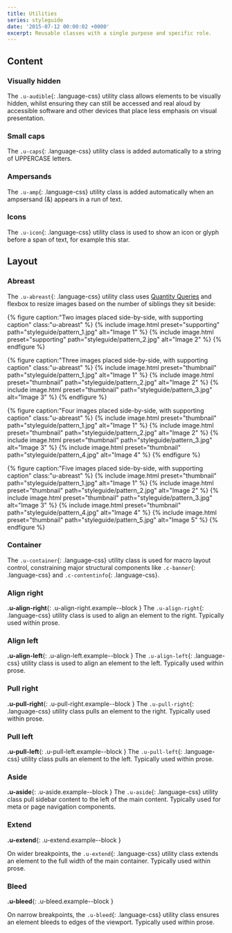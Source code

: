 ```yaml
---
title: Utilities
series: styleguide
date: '2015-07-12 00:00:02 +0000'
excerpt: Reusable classes with a single purpose and specific role.
---
```

## Content

### Visually hidden
The `.u-audible`{: .language-css} utility class allows elements to be visually hidden, whilst ensuring they can still be accessed and real aloud by accessible software and other devices that place less emphasis on visual presentation.

### Small caps
The `.u-caps`{: .language-css} utility class is added automatically to a string of UPPERCASE letters.

### Ampersands
The `.u-amp`{: .language-css} utility class is added automatically when an ampsersand (&) appears in a run of text.

### Icons
The `.u-icon`{: .language-css} utility class is used to show an icon or glyph before a span of text, for example this <span class="u-icon" data-icon="&#9733;" aria-hidden="true">star</span>.

## Layout

### Abreast
The `.u-abreast`{: .language-css} utility class uses [Quantity Queries](http://alistapart.com/article/quantity-queries-for-css) and flexbox to resize images based on the number of siblings they sit beside:

{% figure caption:"Two images placed side-by-side, with supporting caption" class:"u-abreast" %}
{% include image.html preset="supporting" path="styleguide/pattern_1.jpg" alt="Image 1" %}
{% include image.html preset="supporting" path="styleguide/pattern_2.jpg" alt="Image 2" %}
{% endfigure %}

{% figure caption:"Three images placed side-by-side, with supporting caption" class:"u-abreast" %}
{% include image.html preset="thumbnail" path="styleguide/pattern_1.jpg" alt="Image 1" %}
{% include image.html preset="thumbnail" path="styleguide/pattern_2.jpg" alt="Image 2" %}
{% include image.html preset="thumbnail" path="styleguide/pattern_3.jpg" alt="Image 3" %}
{% endfigure %}

{% figure caption:"Four images placed side-by-side, with supporting caption" class:"u-abreast" %}
{% include image.html preset="thumbnail" path="styleguide/pattern_1.jpg" alt="Image 1" %}
{% include image.html preset="thumbnail" path="styleguide/pattern_2.jpg" alt="Image 2" %}
{% include image.html preset="thumbnail" path="styleguide/pattern_3.jpg" alt="Image 3" %}
{% include image.html preset="thumbnail" path="styleguide/pattern_4.jpg" alt="Image 4" %}
{% endfigure %}

{% figure caption:"Five images placed side-by-side, with supporting caption" class:"u-abreast" %}
{% include image.html preset="thumbnail" path="styleguide/pattern_1.jpg" alt="Image 1" %}
{% include image.html preset="thumbnail" path="styleguide/pattern_2.jpg" alt="Image 2" %}
{% include image.html preset="thumbnail" path="styleguide/pattern_3.jpg" alt="Image 3" %}
{% include image.html preset="thumbnail" path="styleguide/pattern_4.jpg" alt="Image 4" %}
{% include image.html preset="thumbnail" path="styleguide/pattern_5.jpg" alt="Image 5" %}
{% endfigure %}

### Container
<style>
  .example--block {
    display: block;
    background-color: rgba(0, 0, 0, 0.2);
    height: 3.5rem;
    font-weight: normal;
  }
</style>
The `.u-container`{: .language-css} utility class is used for macro layout control, constraining major structural components like `.c-banner`{: .language-css} and `.c-contentinfo`{: .language-css}.

### Align right
**.u-align-right**{: .u-align-right.example--block } The `.u-align-right`{: .language-css} utility class is used to align an element to the right. Typically used within prose.

### Align left
**.u-align-left**{: .u-align-left.example--block } The `.u-align-left`{: .language-css} utility class is used to align an element to the left. Typically used within prose.

### Pull right
**.u-pull-right**{: .u-pull-right.example--block } The `.u-pull-right`{: .language-css} utility class pulls an element to the right. Typically used within prose.

### Pull left
**.u-pull-left**{: .u-pull-left.example--block } The `.u-pull-left`{: .language-css} utility class pulls an element to the left. Typically used within prose.

### Aside
**.u-aside**{: .u-aside.example--block } The `.u-aside`{: .language-css} utility class pull sidebar content to the left of the main content. Typically used for meta or page navigation components.

### Extend
**.u-extend**{: .u-extend.example--block }

On wider breakpoints, the `.u-extend`{: .language-css} utility class extends an element to the full width of the main container. Typically used within prose.

### Bleed
**.u-bleed**{: .u-bleed.example--block }

On narrow breakpoints, the `.u-bleed`{: .language-css} utility class ensures an element bleeds to edges of the viewport. Typically used within prose.
